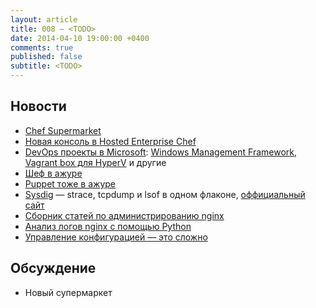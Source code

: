 ```yaml
---
layout: article
title: 008 — <TODO>
date: 2014-04-10 19:00:00 +0400
comments: true
published: false
subtitle: <TODO>
---
```


## Новости
* [Chef Supermarket](http://lists.opscode.com/sympa/arc/chef/2014-03/msg00329.html)
* [Новая консоль в Hosted Enterprise Chef](http://www.getchef.com/blog/2014/04/02/chef-management-console-released-to-hosted-enterprise-chef)
* [DevOps проекты в Microsoft](http://msopentech.com/blog/project-categories/devops/): [Windows Management
  Framework](http://blogs.technet.com/b/windowsserver/archive/2014/04/03/windows-management-framework-v5-preview.aspx),
  [Vagrant box для HyperV](http://vagrantbox.msopentech.com/) и другие
* [Шеф в ажуре](http://www.getchef.com/blog/2014/04/03/chef-delivers-devops-automation-for-windows-and-microsoft-azure/)
* [Puppet тоже в ажуре](http://puppetlabs.com/blog/new-integrations-windows-azure-and-visual-studio)
* [Sysdig](http://draios.com/announcing-sysdig/) — strace, tcpdump и lsof в одном флаконе, [оффициальный сайт](http://www.sysdig.org/)
* [Сборник статей по администрированию nginx](http://nginx.com/admin-guide/)
* [Анализ логов nginx с помощью Python](http://nbviewer.ipython.org/github/grokcode/ipython-notebooks/blob/master/nginx-log-analysis.ipynb)
* [Управление конфигурацией — это сложно](http://blog.hatofmonkeys.com/blog/2014/03/15/configuration-management-isnt-stupid/)

## Обсуждение

* Новый супермаркет
